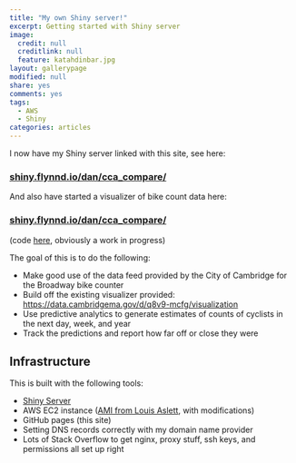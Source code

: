 ```yaml
---
title: "My own Shiny server!" 
excerpt: Getting started with Shiny server
image:
  credit: null
  creditlink: null
  feature: katahdinbar.jpg
layout: gallerypage
modified: null
share: yes
comments: yes
tags:
  - AWS
  - Shiny
categories: articles
---
```


I now have my Shiny server linked with this site, see here:

### [shiny.flynnd.io/dan/cca_compare/](http://shiny.flynnd.io/dan/cca_compare/)

And also have started a visualizer of bike count data here:

### [shiny.flynnd.io/dan/cca_compare/](http://shiny.flynnd.io/dan/BikeCount/)
(code [here](https://github.com/flynn-d/bikecount), obviously a work in progress)

The goal of this is to do the following:

- Make good use of the data feed provided by the City of Cambridge for the Broadway bike counter
- Build off the existing visualizer provided: https://data.cambridgema.gov/d/q8v9-mcfg/visualization
- Use predictive analytics to generate estimates of counts of cyclists in the next day, week, and year
- Track the predictions and report how far off or close they were

## Infrastructure

This is built with the following tools:

- [Shiny Server](https://www.rstudio.com/products/shiny/shiny-server/)
- AWS EC2 instance ([AMI from Louis Aslett](http://www.louisaslett.com/RStudio_AMI/), with modifications)
- GitHub pages (this site)
- Setting DNS records correctly with my domain name provider 
- Lots of Stack Overflow to get nginx, proxy stuff, ssh keys, and permissions all set up right 

